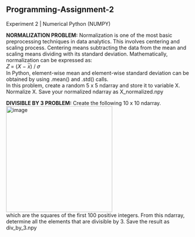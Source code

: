 ## Programming-Assignment-2

Experiment 2 | Numerical Python (NUMPY)

**NORMALIZATION PROBLEM:** Normalization is one of the most basic preprocessing techniques in
data analytics. This involves centering and scaling process. Centering means subtracting the data from the
mean and scaling means dividing with its standard deviation. Mathematically, normalization can be
expressed as:<br/>𝑍 = (𝑋 − 𝑥̅) / 𝜎<br/>
In Python, element-wise mean and element-wise standard deviation can be obtained by using .mean() and
.std() calls.<br/>In this problem, create a random 5 x 5 ndarray and store it to variable X. Normalize X. Save your normalized
ndarray as X_normalized.npy


**DIVISIBLE BY 3 PROBLEM:** Create the following 10 x 10 ndarray.<br/>
<img width="289" alt="image" src="https://github.com/user-attachments/assets/051772c8-45a9-4e65-8b41-9a6545ff8950"><br/>
which are the squares of the first 100 positive integers.
From this ndarray, determine all the elements that are divisible by 3. Save the result as div_by_3.npy
